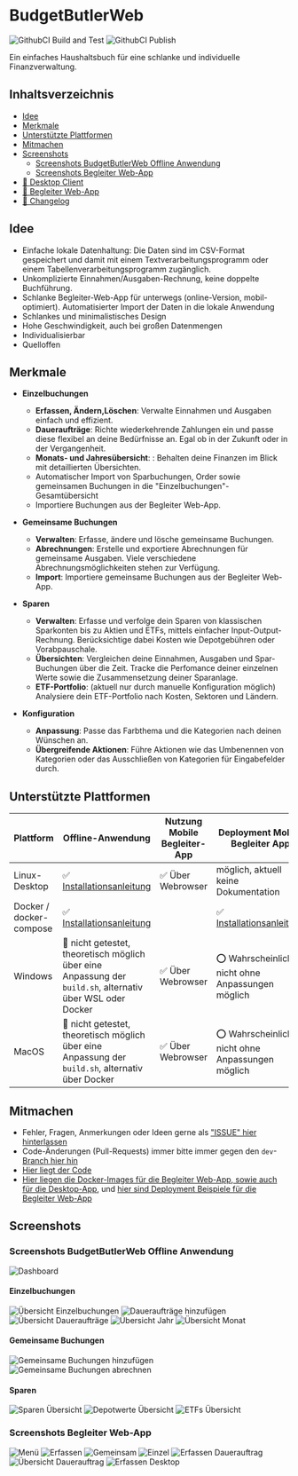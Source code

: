 # BudgetButlerWeb

![GithubCI Build and Test](https://github.com/SebastianRzk/BudgetButlerWeb/actions/workflows/build.yml/badge.svg?branch=master)
![GithubCI Publish](https://github.com/SebastianRzk/BudgetButlerWeb/actions/workflows/docker-to-docker-hub.yml/badge.svg?branch=master)

Ein einfaches Haushaltsbuch für eine schlanke und individuelle Finanzverwaltung.

## Inhaltsverzeichnis

* [Idee](#idee)
* [Merkmale](#merkmale)
* [Unterstützte Plattformen](#unterstützte-plattformen)
* [Mitmachen](#mitmachen)
* [Screenshots](#screenshots)
	* [Screenshots BudgetButlerWeb Offline Anwendung](#screenshots-budgetbutlerweb-offline-anwendung)
	* [Screenshots Begleiter Web-App](#screenshots-begleiter-web-app)
* [ :link: Desktop Client](butler-offline.md)
* [ :link: Begleiter Web-App](butler-companion.md)
* [ :link: Changelog](changelog.md)

## Idee

* Einfache lokale Datenhaltung: Die Daten sind im CSV-Format gespeichert und damit mit einem Textverarbeitungsprogramm
  oder einem Tabellenverarbeitungsprogramm zugänglich.
* Unkomplizierte Einnahmen/Ausgaben-Rechnung, keine doppelte Buchführung.
* Schlanke Begleiter-Web-App für unterwegs (online-Version, mobil-optimiert). Automatisierter Import der Daten in die
  lokale Anwendung
* Schlankes und minimalistisches Design
* Hohe Geschwindigkeit, auch bei großen Datenmengen
* Individualisierbar
* Quelloffen

## Merkmale

* **Einzelbuchungen**
	* **Erfassen, Ändern,Löschen**:  Verwalte Einnahmen und Ausgaben einfach und effizient.
	* **Daueraufträge**: Richte wiederkehrende Zahlungen ein und passe diese flexibel an deine Bedürfnisse an. Egal ob
	  in der Zukunft oder in der Vergangenheit.
	* **Monats- und Jahresübersicht**: : Behalten deine Finanzen im Blick mit detaillierten Übersichten.
	* Automatischer Import von Sparbuchungen, Order sowie gemeinsamen Buchungen in die "Einzelbuchungen"-Gesamtübersicht
	* Importiere Buchungen aus der Begleiter Web-App.

* **Gemeinsame Buchungen**
	* **Verwalten**: Erfasse, ändere und lösche gemeinsame Buchungen.
    * **Abrechnungen**: Erstelle und exportiere Abrechnungen für gemeinsame Ausgaben. Viele verschiedene
      Abrechnungsmöglichkeiten stehen zur Verfügung.
    * **Import**: Importiere gemeinsame Buchungen aus der Begleiter Web-App.

* **Sparen**
	* **Verwalten**: Erfasse und verfolge dein Sparen von klassischen Sparkonten bis zu Aktien und ETFs, mittels
	  einfacher Input-Output-Rechnung. Berücksichtige dabei Kosten wie Depotgebühren oder Vorabpauschale.
	* **Übersichten**: Vergleichen deine Einnahmen, Ausgaben und Spar-Buchungen über die Zeit. Tracke die Perfomance
	  deiner einzelnen Werte sowie die Zusammensetzung deiner Sparanlage.
	* **ETF-Portfolio**: (aktuell nur durch manuelle Konfiguration möglich) Analysiere dein ETF-Portfolio nach Kosten,
	  Sektoren und Ländern.

* **Konfiguration**
	* **Anpassung**: Passe das Farbthema und die Kategorien nach deinen Wünschen an.
	* **Übergreifende Aktionen**: Führe Aktionen wie das Umbenennen von Kategorien oder das Ausschließen von
	  Kategorien für Eingabefelder durch.

## Unterstützte Plattformen

| Plattform               | Offline-Anwendung                                                                                                             | Nutzung Mobile Begleiter-App      | Deployment Mobile Begleiter App                                  |
|-------------------------|-------------------------------------------------------------------------------------------------------------------------------|-----------------------------------|------------------------------------------------------------------|
| Linux-Desktop           | :white_check_mark: [Installationsanleitung](butler-offline.md)                                                                | :white_check_mark: Über Webrowser | möglich, aktuell keine Dokumentation                             |
| Docker / docker-compose | :white_check_mark: [Installationsanleitung](butler-offline.md)                                                                |                                   | :white_check_mark: [Installationsanleitung](butler-companion.md) |
| Windows                 | :black_square_button: nicht getestet, theoretisch möglich über eine Anpassung der `build.sh`, alternativ über WSL oder Docker | :white_check_mark: Über Webrowser | :o: Wahrscheinlich nicht ohne Anpassungen möglich                |
| MacOS                   | :black_square_button: nicht getestet, theoretisch möglich über eine Anpassung der `build.sh`, alternativ über Docker          | :white_check_mark: Über Webrowser | :o: Wahrscheinlich nicht ohne Anpassungen möglich                |

## Mitmachen

* Fehler, Fragen, Anmerkungen oder Ideen gerne
  als ["ISSUE" hier hinterlassen](https://github.com/SebastianRzk/BudgetButlerWeb/issues)
* Code-Änderungen (Pull-Requests) immer bitte immer gegen den
  `dev`-[Branch hier hin](https://github.com/SebastianRzk/BudgetButlerWeb/pulls)
* [Hier liegt der Code](https://github.com/SebastianRzk/BudgetButlerWeb)
* [Hier liegen die Docker-Images für die Begleiter Web-App, sowie auch für die Desktop-App](https://hub.docker.com/u/sebastianrzk),
  und [hier sind Deployment Beispiele für die Begleiter Web-App](https://github.com/SebastianRzk/BudgetButlerWeb/tree/master/docker-compose-examples)

## Screenshots

### Screenshots BudgetButlerWeb Offline Anwendung

![Dashboard](img/screenshots_desktop/dashboard.png)

#### Einzelbuchungen

![Übersicht Einzelbuchungen](img/screenshots_desktop/uebersicht_einzelbuchungen.png)
![Daueraufträge hinzufügen](img/screenshots_desktop/dauerauftraege_add.png)
![Übersicht Daueraufträge](img/screenshots_desktop/uebersicht_dauerauftraege.png)
![Übersicht Jahr](img/screenshots_desktop/uebersicht_jahr.png)
![Übersicht Monat](img/screenshots_desktop/uebersicht_monat.png)

#### Gemeinsame Buchungen

![Gemeinsame Buchungen hinzufügen](img/screenshots_desktop/add_gemeinsam.png)
![Gemeinsame Buchungen abrechnen](img/screenshots_desktop/gemeinsam_abrechnen.png)

#### Sparen

![Sparen Übersicht](img/screenshots_desktop/sparen_uebersicht.png)
![Depotwerte Übersicht](img/screenshots_desktop/sparen_uebersicht_depotwerte.png)
![ETFs Übersicht](img/screenshots_desktop/sparen_uebersicht_etfs.png)

### Screenshots Begleiter Web-App

![Menü](img/screenshots_mobile/menu.png)
![Erfassen](img/screenshots_mobile/erfassen.png)
![Gemeinsam](img/screenshots_mobile/gemeinsam.png)
![Einzel](img/screenshots_mobile/einzel.png)
![Erfassen Dauerauftrag](img/screenshots_mobile/erfassen_dauerauftrag.png)
![Übersicht Dauerauftrag](img/screenshots_mobile/uebersicht_dauerauftrag.png)
![Erfassen Desktop](img/screenshots_mobile/erfassen_desktop.png)
